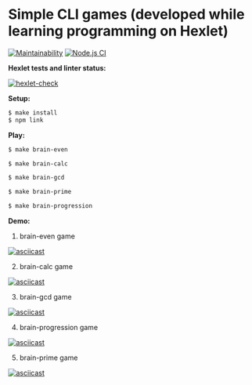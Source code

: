 # Simple CLI games (developed while learning programming on Hexlet)

[![Maintainability](https://api.codeclimate.com/v1/badges/a6bdf687749cc8f4ada3/maintainability)](https://codeclimate.com/github/nurgeld/frontend-project-lvl1/maintainability) 
[![Node.js CI](https://github.com/nurgeld/frontend-project-lvl1/actions/workflows/brain-games.yml/badge.svg)](https://github.com/nurgeld/frontend-project-lvl1/actions/workflows/brain-games.yml)

**Hexlet tests and linter status:**

[![hexlet-check](https://github.com/nurgeld/frontend-project-lvl1/workflows/hexlet-check/badge.svg)](https://github.com/nurgeld/frontend-project-lvl1/actions/workflows/hexlet-check.yml)


**Setup:**

```sh
$ make install
$ npm link
```

**Play:**

```sh
$ make brain-even
```
```sh
$ make brain-calc
```
```sh
$ make brain-gcd
```
```sh
$ make brain-prime
```
```sh
$ make brain-progression
```

**Demo:**

1) brain-even game

[![asciicast](https://asciinema.org/a/3yQI9OS7lp8ad7U830Qt8WHBz.svg)](https://asciinema.org/a/3yQI9OS7lp8ad7U830Qt8WHBz)

2) brain-calc game

[![asciicast](https://asciinema.org/a/rdtoQjEkSap2a5FjkHCz3MePP.svg)](https://asciinema.org/a/rdtoQjEkSap2a5FjkHCz3MePP)

3) brain-gcd game

[![asciicast](https://asciinema.org/a/bcBYmQ4qrE0wn2XsSJtOJQGa6.svg)](https://asciinema.org/a/bcBYmQ4qrE0wn2XsSJtOJQGa6)

4) brain-progression game

[![asciicast](https://asciinema.org/a/QveUlEO5As5LhAWa9tT0qyXm0.svg)](https://asciinema.org/a/QveUlEO5As5LhAWa9tT0qyXm0)

5) brain-prime game

[![asciicast](https://asciinema.org/a/SJF4XEtG2s8SSY1PRZmKqg4LM.svg)](https://asciinema.org/a/SJF4XEtG2s8SSY1PRZmKqg4LM)
